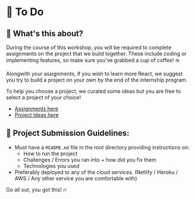 # 📜 To Do

## 🤔 What's this about?

During the course of this workshop, you will be required to complete assignments on the project that we build together. These include coding or implementing features, so make sure you've grabbed a cup of coffee! ☕

Alongwith your assignments, if you wish to learn more React, we suggest you try to build a project on your own by the end of the internship program. 

To help you choose a project, we curated some ideas but you are free to select a project of your choice!

- [Assignments here](https://github.com/salikadave/react-workshop-start-here/blob/main/to-do/assignments.md)
- [Project Ideas here](https://github.com/salikadave/react-workshop-start-here/blob/main/to-do/project-ideas.md)

## 🎯 Project Submission Guidelines:

- Must have a `README.md` file in the root directory providing instructions on:
    - How to run the project
    - Challenges / Errors you ran into + how did you fix them
    - Technologies you used
- Preferably deployed to any of the cloud services. (Netlify / Heroku / AWS / Any other service you are comfortable with)

Go all out, you got this! 🔥
